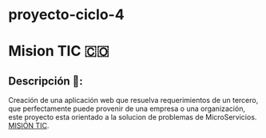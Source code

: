 # proyecto-ciclo-4
# Mision TIC :colombia:
## Descripción 📝:
Creación de una aplicación web que resuelva requerimientos de un tercero, que perfectamente puede provenir de una empresa o una organización, este proyecto esta orientado a la solucion de problemas de MicroServicios.
[MISIÓN TIC](https://www.misiontic2022.gov.co/portal/).
